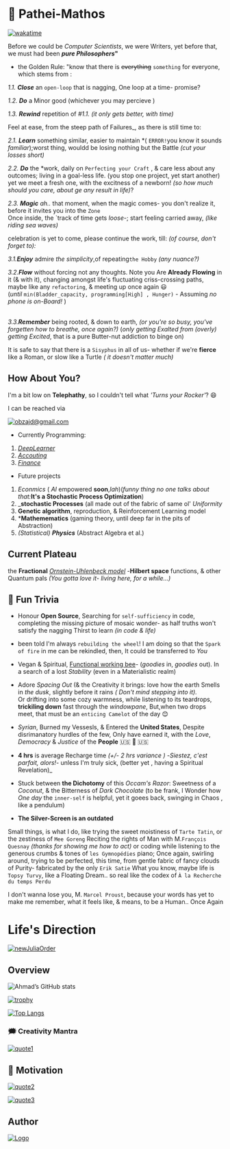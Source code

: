 # 🐉 Pathei-Mathos

[![wakatime](https://wakatime.com/badge/user/e5f8f2ad-46c8-449c-9ccb-a1f10dfae801.svg)](https://wakatime.com/@e5f8f2ad-46c8-449c-9ccb-a1f10dfae801)

Before we could be *Computer Scientists*, we were Writers,
 yet before that, we must had been **_pure Philosophers_"**
<br />
- the Golden Rule: "know that there is ~~everything~~ `something` for everyone, which stems from :<br />

*1.1. **Close*** an `open-loop`  that is nagging, One loop at a time- promise? <br/>

_*1.2. **Do***_ a Minor good (whichever you may percieve ) <br/>

_1.3. **Rewind**_ repetition of _#1.1._ _(it only gets better, with time)_ <br/>

Feel at ease, from the steep path of Failures_, as there is still time to:

_2.1. **Learn**_ something similar, easier to maintain  *( `ERROR!`you know it sounds *familiar*);worst thing, wouldd be losing nothing but the Battle _(cut your losses short)_ <br />

_2.2. **Do**_ the *work, daily on `Perfecting your Craft` , & care less about any outcomes; living in a goal-less life. (you stop one project, yet start another)
yet we meet a fresh one, with the  excitness of a newborn! _(so how much should you care, about ge any result in life)_? <br />

_2.3. **Magic**_ *ah..* that moment, when the magic comes- you don't realize it, before it invites you into the `Zone` <br />
Once inside, the `track of time gets _loose_-;  start feeling carried away, _(like riding sea waves)_

celebration is yet to come, please continue the work, till: _(of course, don't forget to):_<br />

_3.1.**Enjoy**_ admire _the simplicity_,of repeating`the Hobby` *(any nuance?)*
<br />

_3.2.**Flow**_  without forcing not any thoughts. Note you Are **Already Flowing** in it (& with it), 
changing amongst life's  fluctuating criss-crossing paths, maybe like any `refactoring`, & meeting up once again 😃 <br />
(*until* `min(Bladder_capacity, programming[High] , Hunger)` - Assuming *no phone is on-Board!* )<br /> <br />

_3.3.**Remember**_ being rooted, & down to earth, *(or you're so busy, you've forgetten how to breathe, once again?)*
 (*only getting Exalted from (overly) getting Excited*, that is a pure Butter-nut addiction to binge on)<br/>

It is safe to say that there is a `Sisyphus` in all of us- whether if we're **fierce** like a Roman, or slow like a Turtle _( it doesn't matter much)_
<br/>

  
## How About You?

I'm a bit low on **Telephathy**, so I couldn't tell what _'Turns your Rocker'_? 😄

I can be reached via

[![obzajd@gmail.com](https://img.shields.io/badge/Gmail-D14836?style=for-the-badge&logo=gmail&logoColor=white)](mailto:obzajd@gmail.com)


- Currently Programming: 
1. [*DeepLearner*](https://github.com/adamwillisXanax/DeepLearner)
2. [_Accouting_](https://github.com/adamwillisXanax/Thee-accountant) 
3. [_Finance_](https://github.com/adamwillisXanax/SolvencyPredictor/blob/main/README.md)


- Future projects 
1. _Econmics_ ( _AI_ empowered **soon**,_lah_)(_funny thing no one talks about that:_**It's a Stochastic Process Optimization**)
2. _**stochastic Processes** (all made out of the fabric of same ol' *Uniformity* 
3. **Genetic algorithm**, reproduction, &  Reinforcement Learning model
4. ***Mathemematics** (gaming theory, until deep far in the pits of Abstraction)
5. _(Statistical) **Physics**_ (Abstract Algebra et al.)

## Current Plateau
the **Fractional** [_Ornstein-Uhlenbeck model_](https://scholar.google.com/scholar?hl=en&as_sdt=0%2C9&q=Fractional+Ornstein-Uhlenbeck+model&btnG=)
-**Hilbert space** functions, & other Quantum pals 
_(You gotta love it- living here,  for a while...)_

## 🎉 Fun Trivia

- Honour **Open Source**, Searching for `self-sufficiency` in code, completing the missing picture of mosaic wonder- as half truths won't satisfy the nagging Thirst to learn _(in code & life)_

-  been told  I'm always `rebuilding the wheel`! I am doing so that the `Spark of fire` in me can be rekindled, then, It could be transferred to *You*

- Vegan & Spiritual, [Functional working bee](https://www.cambridge.org/core/journals/psychiatric-bulletin/article/the-genesis-of-artistic-creativity-aspergers-syndrome-and-the-arts-michael-fitzgerald-jessica-kingsley-2005-1395-pb-256-pp-isbn-1-84310-334-6/E7E34A4440E1D96A2D8B696669694BB6)- (_goodies_ in, _goodies_ out). In a search of a lost _Stability_ (even in a Materialistic realm) 

- Adore _Spacing Out_ (&  the Creativity it brings:
love how the earth Smells in _the dusk_, slightly before it rains _( Don't mind stepping into it)._<br /> Or drifting into some cozy warmness, while listening to its teardrops, **trickiling down**  fast through the _windowpane_, But,when two drops meet, that must be an `enticing Camelot` of the day 😊

- _Syrian_, Burned my Vessesls, & Entered the **United States**, Despite disrimanatory hurdles of the few,
Only have earned it,
with the _Love_, _Democracy_ & _Justice_ of the **People**  &#x1F1FA;&#x1F1F8; 🤠 🇺🇸

- **4 hrs** is average Recharge time _(+/- 2 hrs variance )_ -_Siestez, c'est parfait, alors!_- unless I'm truly sick, (better yet , having a Spiritual Revelation)_

- Stuck between **the Dichotomy** of this _Occam's Razor_: Sweetness of a _Coconut_, & the Bitterness of _Dark Chocolate_ (to be frank, I Wonder how *One day* the `inner-self` is helpful, yet  it goees back, swinging in Chaos , like a pendulum)

- **The Silver-Screen is an outdated**

Small things, is what I do, like trying the sweet moistiness of `Tarte Tatin`, or the zestiness of  `Mee Goreng`
Reciting the rights of Man with M.`François Quesnay` _(thanks for showing me how to act)_
or coding while listening to the generous crumbs & tones  of `les Gymnopédies` piano; Once again, swirling around, trying to be perfected, this time, from gentle fabric of fancy clouds of Purity- fabricated by the only `Erik Satie`
What you know, maybe life is `Topsy Turvy`, like a Floating Dream.. so real like the codex of `À la Recherche du temps Perdu`

I don't wanna lose you, M. `Marcel Proust`, because your words has yet to make me remember, what it feels like, & means, to be a Human.. Once Again

# Life's Direction

[![newJuliaOrder](Assets/newJuliaOrder.png)](Assets/newJuliaOrder.png)

## Overview
![Ahmad’s GitHub stats](https://github-readme-stats.vercel.app/api?username=adamwillisXanax&show_icons=true&theme)

[![trophy](https://github-profile-trophy.vercel.app/?username=adamwillisXanax)
](https://github-profile-trophy.vercel.app/?username=adamwillisXanax)


[![Top Langs](https://github-readme-stats.vercel.app/api/top-langs/?username=adamwillisXanax&hide=kotlin&layout=compact)](https://github-readme-stats.vercel.app/api/top-langs/?username=adamwillisXanax&hide=kotlin&layout=compact)

### &#x1F5EF; Creativity Mantra

[![quote1](Assets/quote1.png)](Assets/quote1.png)

## &#x1F31F; Motivation

[![quote2](Assets/quote2.png)](Assets/quote2.png)

[![quote3](Assets/quote3.png)](Assets/quote3.png)

## Author

[![Logo](Assets/logo.png)
](https://github.com/adamwillisXanax/adamwillisXanax)
